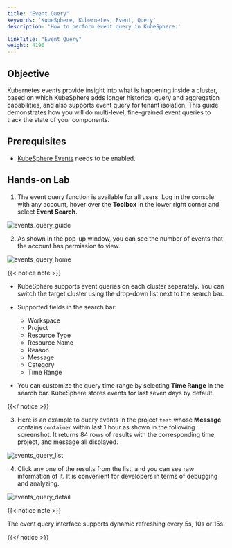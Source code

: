 ```yaml
---
title: "Event Query"
keywords: 'KubeSphere, Kubernetes, Event, Query'
description: 'How to perform event query in KubeSphere.'

linkTitle: "Event Query"
weight: 4190
---
```


## Objective

Kubernetes events provide insight into what is happening inside a cluster, based on which KubeSphere adds longer historical query and aggregation capabilities, and also supports event query for tenant isolation. This guide demonstrates how you will do multi-level, fine-grained event queries to track the state of your components.

## Prerequisites

- [KubeSphere Events](../../pluggable-components/events/) needs to be enabled.

## Hands-on Lab

1. The event query function is available for all users. Log in the console with any account, hover over the **Toolbox** in the lower right corner and select **Event Search**.

![events_query_guide](/images/docs/events/events_query_guide.png)

2. As shown in the pop-up window, you can see the number of events that the account has permission to view. 

![events_query_home](/images/docs/events/events_query_home.png)

{{< notice note >}}

- KubeSphere supports event queries on each cluster separately. You can switch the target cluster using the drop-down list next to the search bar.

- Supported fields in the search bar:
    - Workspace
    - Project
    - Resource Type
    - Resource Name
    - Reason
    - Message
    - Category
    - Time Range
- You can customize the query time range by selecting **Time Range** in the search bar. KubeSphere stores events for last seven days by default.

{{</ notice >}}

3. Here is an example to query events in the project `test` whose **Message** contains `container` within last 1 hour as shown in the following screenshot. It returns 84 rows of results with the corresponding time, project, and message all displayed.

![events_query_list](/images/docs/events/events_query_list.png)

4. Click any one of the results from the list, and you can see raw information of it. It is convenient for developers in terms of debugging and analyzing.

![events_query_detail](/images/docs/events/events_query_detail.png)

{{< notice note >}}

The event query interface supports dynamic refreshing every 5s, 10s or 15s.

{{</ notice >}} 